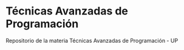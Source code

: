 # Técnicas Avanzadas de Programación
Repositorio de la materia Técnicas Avanzadas de Programación - UP
